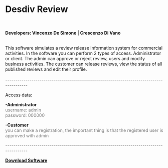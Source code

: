 # Desdiv Review
<!-- #######  YAY, I AM THE SOURCE EDITOR! #########-->
<p>&nbsp;</p>
<p><strong>Developers: Vincenzo De Simone | Crescenzo Di Vano</strong><br /><br /></p>
<p>This software simulates a review release information system for commercial activities. In the software you can perform 2 types of access. Administrator or client. The admin can approve or reject review, users and modify business activities. The customer can release reviews, view the status of all published reviews and edit their profile.<br /><br /><span style="color: #808080;">-----------------------------------------------------------------------------------------</span></p>
<p>Access data:</p>
<p><strong>-Administrator</strong> <br /><span style="color: #808080;">username: admin </span><br /><span style="color: #808080;">password: 000000</span></p>
<p><strong>-Customer</strong>&nbsp;<br /><span style="color: #808080;">you can make a registration, the important thing is that the registered user is approved with admin</span></p>
<p><span style="color: #808080;">-----------------------------------------------------------------------------------------</span></p>

<p><a href="dsfdfsfds"><strong>Download Software</strong></a></p>
